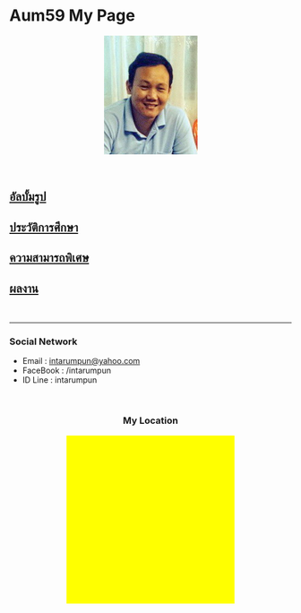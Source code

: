 <p align="center">
  <H1>Aum59 My Page</H1>
</p>
<p align="center"> 
  <img src="pictures/aumpic.jpg"/>
</p>

<br>

## [**อัลบั้มรูป**](myalbum.md)
## [**ประวัติการศึกษา**](education.md)
## [**ความสามารถพิเศษ**](ability.md)
## [**ผลงาน**](project.md)

<br>

* * *

### Social Network

*  Email : intarumpun@yahoo.com
*  FaceBook : /intarumpun
*  ID Line : intarumpun

<br>
<link rel="stylesheet" type="text/css" href="/css/mycss.css">

<div align="center">
  <h3>My Location</h3>
  <p id="map" style="width:300px;height:300px;background:yellow"></p>
</div>

<script>
function myMap() {
var mapOptions = {
    center: new google.maps.LatLng(14.35, 100.58),
    zoom: 8,
    mapTypeId: google.maps.MapTypeId.HYBRID
}
var map = new google.maps.Map(document.getElementById("map"), mapOptions);
}
</script>
